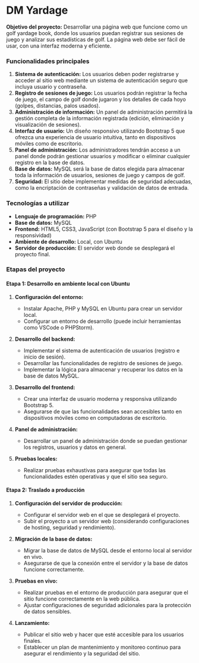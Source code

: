 # DM Yardage  
**Objetivo del proyecto:** Desarrollar una página web que funcione como un golf yardage book, donde los usuarios puedan registrar sus sesiones de juego y analizar sus estadísticas de golf. La página web debe ser fácil de usar, con una interfaz moderna y eficiente.

### Funcionalidades principales

1. **Sistema de autenticación:** Los usuarios deben poder registrarse y acceder al sitio web mediante un sistema de autenticación seguro que incluya usuario y contraseña.
2. **Registro de sesiones de juego:** Los usuarios podrán registrar la fecha de juego, el campo de golf donde jugaron y los detalles de cada hoyo (golpes, distancias, palos usados).
3. **Administración de información:** Un panel de administración permitirá la gestión completa de la información registrada (edición, eliminación y visualización de sesiones).
4. **Interfaz de usuario:** Un diseño responsivo utilizando Bootstrap 5 que ofrezca una experiencia de usuario intuitiva, tanto en dispositivos móviles como de escritorio.
5. **Panel de administración:** Los administradores tendrán acceso a un panel donde podrán gestionar usuarios y modificar o eliminar cualquier registro en la base de datos.
6. **Base de datos:** MySQL será la base de datos elegida para almacenar toda la información de usuarios, sesiones de juego y campos de golf.
7. **Seguridad:** El sitio debe implementar medidas de seguridad adecuadas, como la encriptación de contraseñas y validación de datos de entrada.

### Tecnologías a utilizar

- **Lenguaje de programación:** PHP
- **Base de datos:** MySQL
- **Frontend:** HTML5, CSS3, JavaScript (con Bootstrap 5 para el diseño y la responsividad)
- **Ambiente de desarrollo:** Local, con Ubuntu
- **Servidor de producción:** El servidor web donde se desplegará el proyecto final.

### Etapas del proyecto

#### **Etapa 1: Desarrollo en ambiente local con Ubuntu**
1. **Configuración del entorno:**  
   - Instalar Apache, PHP y MySQL en Ubuntu para crear un servidor local.
   - Configurar un entorno de desarrollo (puede incluir herramientas como VSCode o PHPStorm).

2. **Desarrollo del backend:**
   - Implementar el sistema de autenticación de usuarios (registro e inicio de sesión).
   - Desarrollar las funcionalidades de registro de sesiones de juego.
   - Implementar la lógica para almacenar y recuperar los datos en la base de datos MySQL.

3. **Desarrollo del frontend:**
   - Crear una interfaz de usuario moderna y responsiva utilizando Bootstrap 5.
   - Asegurarse de que las funcionalidades sean accesibles tanto en dispositivos móviles como en computadoras de escritorio.

4. **Panel de administración:**
   - Desarrollar un panel de administración donde se puedan gestionar los registros, usuarios y datos en general.

5. **Pruebas locales:**  
   - Realizar pruebas exhaustivas para asegurar que todas las funcionalidades estén operativas y que el sitio sea seguro.

#### **Etapa 2: Traslado a producción**
1. **Configuración del servidor de producción:**
   - Configurar el servidor web en el que se desplegará el proyecto.
   - Subir el proyecto a un servidor web (considerando configuraciones de hosting, seguridad y rendimiento).

2. **Migración de la base de datos:**
   - Migrar la base de datos de MySQL desde el entorno local al servidor en vivo.
   - Asegurarse de que la conexión entre el servidor y la base de datos funcione correctamente.

3. **Pruebas en vivo:**
   - Realizar pruebas en el entorno de producción para asegurar que el sitio funcione correctamente en la web pública.
   - Ajustar configuraciones de seguridad adicionales para la protección de datos sensibles.

4. **Lanzamiento:**
   - Publicar el sitio web y hacer que esté accesible para los usuarios finales.
   - Establecer un plan de mantenimiento y monitoreo continuo para asegurar el rendimiento y la seguridad del sitio.

